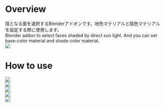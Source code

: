 # Overview
陰となる面を選択するBlenderアドオンです。地色マテリアルと陰色マテリアルを設定する際に使用します。  
Blender addon to select faces shaded by direct sun light. And you can set base-color material and shade-color material.  
![](https://user-images.githubusercontent.com/20571538/73579723-99a28600-44c6-11ea-843f-242f925ca37f.png)  
# How to use
![](https://user-images.githubusercontent.com/20571538/73579717-98715900-44c6-11ea-9ce0-f911901cdd79.png)  
![](https://user-images.githubusercontent.com/20571538/73579718-9909ef80-44c6-11ea-8e7d-479941fb20a7.png)  
![](https://user-images.githubusercontent.com/20571538/73579719-9909ef80-44c6-11ea-9b05-67f5cad86685.png)  
![](https://user-images.githubusercontent.com/20571538/73579720-9909ef80-44c6-11ea-8380-1ce4251e855a.png)  
![](https://user-images.githubusercontent.com/20571538/73579722-9909ef80-44c6-11ea-9404-bd282ad783e5.png)  
